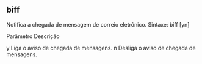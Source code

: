 ## biff
Notifica a chegada de mensagem de correio eletrônico.
Sintaxe: biff [yn]

Parâmetro Descrição

 

y Liga o aviso de chegada de mensagens.
n Desliga o aviso de chegada de mensagens.




